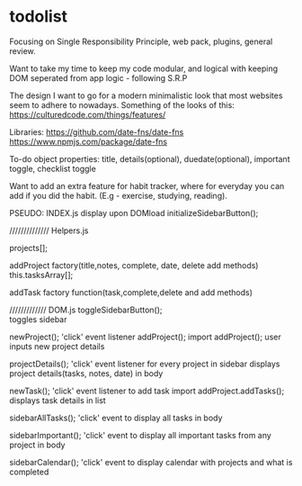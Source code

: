 # todolist
Focusing on Single Responsibility Principle, web pack, plugins, general review.  

Want to take my time to keep my code modular, and logical with keeping DOM seperated from app logic - following S.R.P

The design I want to go for a modern minimalistic look that most websites seem to adhere to nowadays. 
Something of the looks of this:
https://culturedcode.com/things/features/

Libraries: https://github.com/date-fns/date-fns
https://www.npmjs.com/package/date-fns

To-do object properties: title, details(optional), duedate(optional), important toggle, checklist toggle

Want to add an extra feature for habit tracker,
where for everyday you can add if you did 
the habit. (E.g - exercise, studying, reading).

PSEUDO:
INDEX.js
display upon DOMload
  initializeSidebarButton();

//////////////
Helpers.js

  projects[];

  addProject factory(title,notes, complete, date, delete add methods)
    this.tasksArray[];

  addTask factory function(task,complete,delete and add methods)

    
/////////////
DOM.js
toggleSidebarButton();   
  toggles sidebar 

newProject();
  'click' event listener addProject();
    import addProject();
      user inputs new project details

projectDetails();
  'click' event listener for every project in sidebar
   displays project details(tasks, notes, date) in body

newTask();
  'click' event listener to add task
   import addProject.addTasks();
   displays task details in list

sidebarAllTasks();
    'click' event to display all tasks in body

sidebarImportant();
    'click' event to display all important tasks from any project in body

sidebarCalendar();
    'click' event to display calendar with 
    projects and what is completed




